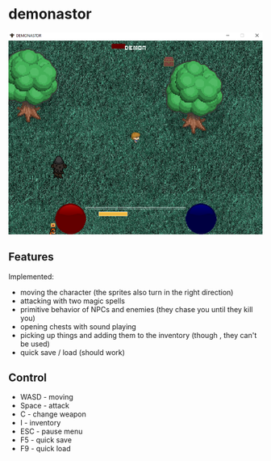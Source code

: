 # demonastor
![Common View](view.png)
## Features
Implemented:
* moving the character (the sprites also turn in the right direction)
* attacking with two magic spells
* primitive behavior of NPCs and enemies (they chase you until they kill you)
* opening chests with sound playing
* picking up things and adding them to the inventory (though , they can't be used)
* quick save / load (should work)
## Control
* WASD - moving
* Space - attack
* C - change weapon
* I - inventory
* ESC - pause menu
* F5 - quick save
* F9 - quick load
